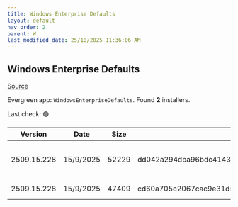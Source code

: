 ```yaml
---
title: Windows Enterprise Defaults
layout: default
nav_order: 2
parent: W
last_modified_date: 25/10/2025 11:36:06 AM
---
```


## Windows Enterprise Defaults

[Source](https://stealthpuppy.com/defaults/)

Evergreen app: `WindowsEnterpriseDefaults`. Found **2** installers.

Last check: 🟢

| Version     | Date      | Size  | Sha256                                                           | Architecture | InstallerType | Type      | URI                                                                                                                                                                                                    |
| ----------- | --------- | ----- | ---------------------------------------------------------------- | ------------ | ------------- | --------- | ------------------------------------------------------------------------------------------------------------------------------------------------------------------------------------------------------ |
| 2509.15.228 | 15/9/2025 | 52229 | dd042a294dba96bdc4143dbadd33b99ba0083c501f41a793b57f53f14d6e8485 | x86          | Default       | intunewin | [https://github.com/aaronparker/defaults/releases/download/v2509.15.228/Install-Defaults.intunewin](https://github.com/aaronparker/defaults/releases/download/v2509.15.228/Install-Defaults.intunewin) |
| 2509.15.228 | 15/9/2025 | 47409 | cd60a705c2067cac9e31d5457b3b12efb512646a2b63e0f06beafb77f998c4c8 | x86          | Default       | zip       | [https://github.com/aaronparker/defaults/releases/download/v2509.15.228/defaults.zip](https://github.com/aaronparker/defaults/releases/download/v2509.15.228/defaults.zip)                             |
